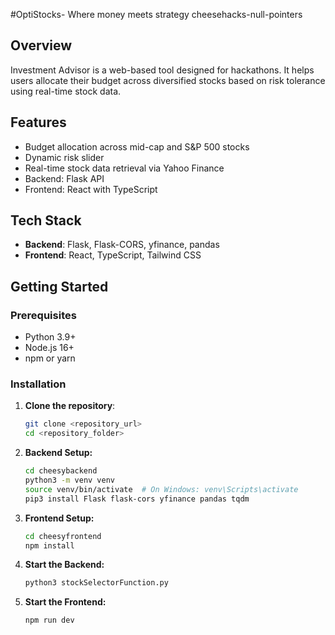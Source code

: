#OptiStocks- Where money meets strategy
cheesehacks-null-pointers

## Overview

Investment Advisor is a web-based tool designed for hackathons. It helps users allocate their budget across diversified stocks based on risk tolerance using real-time stock data.

## Features

- Budget allocation across mid-cap and S&P 500 stocks
- Dynamic risk slider
- Real-time stock data retrieval via Yahoo Finance
- Backend: Flask API
- Frontend: React with TypeScript

## Tech Stack

- **Backend**: Flask, Flask-CORS, yfinance, pandas
- **Frontend**: React, TypeScript, Tailwind CSS

## Getting Started

### Prerequisites

- Python 3.9+
- Node.js 16+
- npm or yarn

### Installation

1. **Clone the repository**:
   ```bash
   git clone <repository_url>
   cd <repository_folder>

2. **Backend Setup:**
   ```bash
   cd cheesybackend
   python3 -m venv venv
   source venv/bin/activate  # On Windows: venv\Scripts\activate
   pip3 install Flask flask-cors yfinance pandas tqdm

3. **Frontend Setup:**
   ```bash
   cd cheesyfrontend
   npm install

4. **Start the Backend:**
   ```bash
   python3 stockSelectorFunction.py

5. **Start the Frontend:**
   ```bash
   npm run dev
